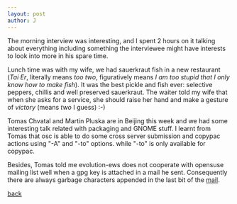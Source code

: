 ```yaml
---
layout: post
author: J
---
```


The morning interview was interesting, and I spent 2 hours on it talking about
everything including something the interviewee might have interests to look
into more in his spare time.

Lunch time was with my wife, we had sauerkraut fish in a new restaurant (*Tai
Er*, literally means *too two*, figuratively means *I am too stupid that I
only know how to make fish*). It was the best pickle and fish ever: selective
peppers, chillis and well preserved sauerkraut. The waiter told my wife that
when she asks for a service, she should raise her hand and make a gesture of
*victory* (means *two* I guess) :-)

Tomas Chvatal and Martin Pluska are in Beijing this week and we had some
interesting talk related with packaging and GNOME stuff. I learnt from Tomas
that osc is able to do some cross server submission and copypac actions using
"-A" and "-to" options. while "-to" is only available for copypac.

Besides, Tomas told me evolution-ews does not cooperate with opensuse mailing
list well when a gpg key is attached in a mail he sent. Consequently there are
always garbage characters appended in the last bit of the
[mail](https://lists.opensuse.org/opensuse-factory/2019-08/msg00257.html).

[back](https://yifanjiang.github.io/)
